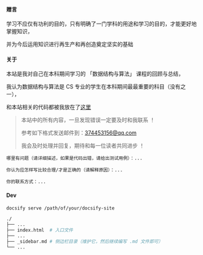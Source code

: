 #### 赠言

学习不应仅有功利的目的，只有明确了一门学科的用途和学习的目的，才能更好地掌握知识，

并为今后运用知识进行再生产和再创造奠定坚实的基础

#### 关于

本站是我对自己在本科期间学习的 「数据结构与算法」 课程的回顾与总结，

我认为数据结构与算法是 CS 专业的学生在本科期间最最重要的科目（没有之一），

和本站相关的代码都被我放在了[这里](https://github.com/Brannua/ds_algorithm)

> 本站中的所有内容，一旦发现错误一定要及时和我联系 ！
>
> 参考如下格式发送邮件到：374453156@qq.com
>
> 我会及时处理并回复，期待和每一位读者共同进步 ！

```
哪里有问题（请详细描述，如果是代码出错，请给出测试用例）：...

你认为应怎样写比较合理/才是正确的（请解释原因）：...

你的联系方式：...
```

#### Dev

```bash
docsify serve /path/of/your/docsify-site
```

```bash
./
├── ...
├── index.html  # 入口文件
├── ...
├── _sidebar.md # 侧边栏目录（维护它，然后继续编写 .md 文件即可）
└── ...
```
